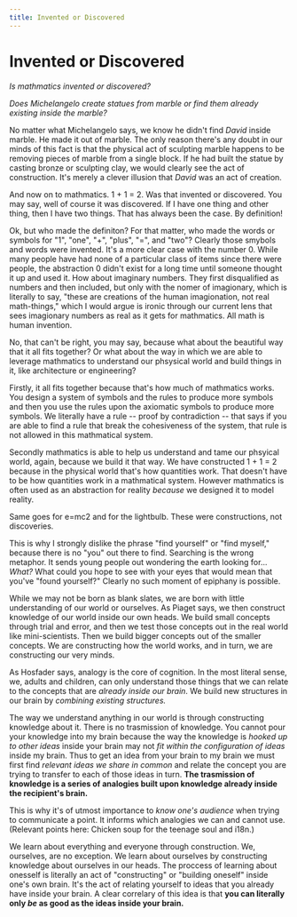 ```yaml
---
title: Invented or Discovered
---
```


# Invented or Discovered

*Is mathmatics invented or discovered?* 

*Does Michelangelo create statues from marble or find them already existing inside the marble?*

No matter what Michelangelo says, we know he didn't find *David* inside marble. He made it out of marble. The only reason there's any doubt in our minds of this fact is that the physical act of sculpting marble happens to be removing pieces of marble from a single block. If he had built the statue by casting bronze or sculpting clay, we would clearly see the act of construction. It's merely a clever illusion that *David* was an act of creation.

And now on to mathmatics. 1 + 1 = 2. Was that invented or discovered. You may say, well of course it was discovered. If I have one thing and other thing, then I have two things. That has always been the case. By definition! 

Ok, but who made the definiton? For that matter, who made the words or symbols for "1", "one", "+", "plus", "=", and "two"? Clearly those smybols and words were invented. It's a more clear case with the number 0. While many people have had none of a particular class of items since there were people, the abstraction 0 didn't exist for a long time until someone thought it up and used it. How about imaginary numbers. They first disqualified as numbers and then included, but only with the nomer of imagionary, which is literally to say, "these are creations of the human imagionation, not real math-things," which I would argue is ironic through our current lens that sees imagionary numbers as real as it gets for mathmatics. All math is human invention. 

No, that can't be right, you may say, because what about the beautiful way that it all fits together? Or what about the way in which we are able to leverage mathmatics to understand our phsysical world and build things in it, like architecture or engineering?

Firstly, it all fits together because that's how much of mathmatics works. You design a system of symbols and the rules to produce more symbols and then you use the rules upon the axiomatic symbols to produce more symbols. We literally have a rule -- proof by contradiction -- that says if you are able to find a rule that break the cohesiveness of the system, that rule is not allowed in this mathmatical system.

Secondly mathmatics is able to help us understand and tame our phsyical world, again, because we build it that way. We have constructed 1 + 1 = 2 because in the physical world that's how quantities work. That doesn't have to be how quantities work in a mathmatical system. However mathmatics is often used as an abstraction for reality *because* we designed it to model reality.

Same goes for e=mc2 and for the lightbulb. These were constructions, not discoveries.

This is why I strongly dislike the phrase "find yourself" or "find myself," because there is no "you" out there to find. Searching is the wrong metaphor. It sends young people out wondering the earth looking for... *What?* What could you hope to see with your eyes that would mean that you've "found yourself?" Clearly no such moment of epiphany is possible.

While we may not be born as blank slates, we are born with little understanding of our world or ourselves. As Piaget says, we then construct knowledge of our world inside our own heads. We build small concepts through trial and error, and then we test those concepts out in the real world like mini-scientists. Then we build bigger concepts out of the smaller concepts. We are constructing how the world works, and in turn, we are constructing our very minds. 

As Hosfader says, analogy is the core of cognition. In the most literal sense, we, adults and children, can only understand those things that we can relate to the concepts that are *already inside our brain*. We build new structures in our brain by *combining existing structures.*

The way we understand anything in our world is through constructing knowledge about it. There is no trasmission of knowledge. You cannot pour your knowledge into my brain because the way the knowledge is *hooked up to other ideas* inside your brain may not *fit within the configuration of ideas* inside my brain. Thus to get an idea from your brain to my brain we must first find *relevant ideas we share in common* and relate the concept you are trying to transfer to each of those ideas in turn. **The trasmission of knowledge is a series of analogies built upon knowledge already inside the recipient's brain.** 

This is why it's of utmost importance to *know one's audience* when trying to communicate a point. It informs which analogies we can and cannot use. (Relevant points here: Chicken soup for the teenage soul and i18n.)

We learn about everything and everyone through construction. We, ourselves, are no exception. We learn about ourselves by constructing knowledge about ourselves in our heads. The proccess of learning about onesself is literally an act of  "constructing" or "building oneself" inside one's own brain. It's the act of relating yourself to ideas that you already have inside your brain. A clear correlary of this idea is that **you can literally only *be* as good as the ideas inside your brain.** 




<script>

(function(i,s,o,g,r,a,m){i['GoogleAnalyticsObject']=r;i[r]=i[r]||function(){
(i[r].q=i[r].q||[]).push(arguments)},i[r].l=1*new Date();a=s.createElement(o),
m=s.getElementsByTagName(o)[0];a.async=1;a.src=g;m.parentNode.insertBefore(a,m)
})(window,document,'script','https://www.google-analytics.com/analytics.js','ga');

ga('create', 'UA-103157758-1', 'auto');
ga('send', 'pageview');

</script>

